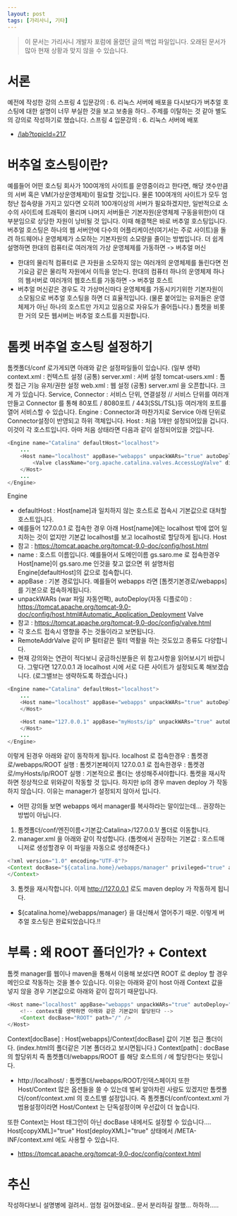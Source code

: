 ```yaml
---
layout: post
tags: [가리사니, 기타]
---
```


> 이 문서는 가리사니 개발자 포럼에 올렸던 글의 백업 파일입니다.
오래된 문서가 많아 현재 상황과 맞지 않을 수 있습니다.


# 서론
예전에 작성한 강의 스프링 4 입문강의 : 6. 리눅스 서버에 배포을 다시보다가 버추얼 호스팅에 대한 설명이 너무 부실한 것을 보고 보충을 하다.. 주제를 이탈하는 것 같아 별도의 강의로 작성하기로 했습니다.
스프링 4 입문강의 : 6. 리눅스 서버에 배포
- [/lab?topicId=217](/lab?topicId=217)


# 버추얼 호스팅이란?
예를들어 어떤 호스팅 회사가 100여개의 사이트를 운영중이라고 한다면, 해당 갯수만큼의 서버 혹은 VM(가상운영체제)이 필요할 것입니다.
물론 100여개의 사이트가 모두 엄청난 접속량을 가지고 있다면 오히려 100개이상의 서버가 필요하겠지만,
일반적으로 소수의 사이트에 트래픽이 몰리며 나머지 서버들은 기본자원(운영체제 구동을위한)이 대부분임으로 상당한 자원이 낭비될 것 입니다.
이때 해결책은 바로 버추얼 호스팅입니다.
버추얼 호스팅은 하나의 웹 서버안에 다수의 어플리케이션(여기서는 주로 사이트)을 돌려 하드웨어나 운영체제가 소모하는 기본자원의 소모량을 줄이는 방법입니다.
더 쉽게 설명하면
한대의 컴퓨터로 여러개의 가상 운영체제를 가동하면 -> 버추얼 머신
- 한대의 물리적 컴퓨터로 큰 자원을 소모하지 않는 여러개의 운영체제를 돌린다면 전기요금 같은 물리적 자원에서 이득을 얻는다.
한대의 컴퓨터 하나의 운영체제 하나의 웹서버로 여러개의 웹호스트를 가동하면 -> 버추얼 호스트
- 버추얼 머신같은 경우도 각 가상머신마다 운영체제를 가동시키기위한 기본자원이 소모됨으로 버추얼 호스팅을 하면 더 효율적입니다. (물론 붙어있는 유저들은 운영체제가 아닌 하나의 호스트만 가지고 있음으로 자유도가 줄어듭니다.)
톰켓을 비롯한 거의 모든 웹서버는 버추얼 호스트를 지원합니다.


# 톰켓 버추얼 호스팅 설정하기
톰켓폴더/conf 로가게되면 아래와 같은 설정파일들이 있습니다. (일부 생략)
context.xml : 컨텍스트 설정 (공통)
server.xml : 서버 설정
tomcat-users.xml : 톰켓 접근 기능 유저/권한 설정
web.xml : 웹 설정 (공통)
server.xml 을 오픈합니다.
크게 <Service> <Connector> <Engine> <Host> 가 있습니다.
Service, Connector : 서비스 단위, 연결설정 // 서비스 단위를 여러개 만들고 Connector 를 통해 80포트 / 8080포트 / 443(SSL/TSL)등 여러개의 포트를 열어 서비스할 수 있습니다.
Engine : Connector과 마찬가지로 Service 아래 단위로 Connector설정이 반영되고 하위 객체입니다.
Host : 처음 1개만 설정되어있을 겁니다. 이것이 각 호스트입니다.
아마 처음 상태라면 다음과 같이 설정되어있을 것입니다.
``` java
<Engine name="Catalina" defaultHost="localhost">
	...
	<Host name="localhost" appBase="webapps" unpackWARs="true" autoDeploy="true">
		<Valve className="org.apache.catalina.valves.AccessLogValve" directory="logs" prefix="localhost_access_log" suffix=".txt" pattern="%h %l %u %t &quot;%r&quot; %s %b" />
	</Host>
	...
</Engine>
```
Engine
- defaultHost : Host[name]과 일치하지 않는 호스트로 접속시 기본값으로 대처할 호스트입니다.
- 예를들어 127.0.0.1 로 접속한 경우 아래 Host[name]에는 localhost 밖에 없어 일치하는 것이 없지만 기본값 localhost를 보고 localhost로 할당하게 됩니다.
Host
- 참고 : https://tomcat.apache.org/tomcat-9.0-doc/config/host.html
- name : 호스트 이름입니다. 예를들어서 도메인이름 gs.saro.me 로 접속한경우 Host[name]이 gs.saro.me 인것을 찾고 없으면 위 설명처럼 Engine[defaultHost]의 값으로 접속합니다.
- appBase : 기본 경로입니다. 예를들어 webapps 라면 [톰켓기본경로/webapps] 를 기본으로 접속하게됩니다.
- unpackWARs (war 파일 자동언팩), autoDeploy(자동 디플로이) :  https://tomcat.apache.org/tomcat-9.0-doc/config/host.html#Automatic_Application_Deployment
Valve
- 참고 : https://tomcat.apache.org/tomcat-9.0-doc/config/valve.html
- 각 호스트 접속시 영향을 주는 것들이라고 보면됩니다.
- RemoteAddrValve 같이 IP 필터같은 필터 역활을 하는 것도있고 종류도 다양합니다.
- 현재 강의와는 연관이 적다보니 궁금하신분들은 위 참고사항을 읽어보시기 바랍니다.
그렇다면 127.0.0.1 과 localhost 시에 서로 다른 사이트가 설정되도록 해보겠습니다.
(로그밸브는 생략하도록 하겠습니다.)
``` java
<Engine name="Catalina" defaultHost="localhost">
	...
	<Host name="localhost" appBase="webapps" unpackWARs="true" autoDeploy="true">
	</Host>

	<Host name="127.0.0.1" appBase="myHosts/ip" unpackWARs="true" autoDeploy="true">
	</Host>
	...
</Engine>
```
이렇게 된경우 아래와 같이 동작하게 됩니다.
localhost 로 접속한경우 : 톰켓경로/webapps/ROOT 실행 : 톰켓기본페이지
127.0.0.1 로 접속한경우 : 톰켓경로/myHosts/ip/ROOT 실행 : 기본적으로 폴더는 생성해주셔야합니다.
톰켓을 재시작하면 정상적으로 위와같이 작동할 것 입니다.
하지만 ip의 경우 maven deploy 가 작동하지 않습니다.
이유는 manager가 설정되지 않아서 입니다.
- 어떤 강의들 보면 webapps 에서 manager를 복사하라는 말이있는데... 권장하는 방법이 아닙니다.
1. 톰켓폴더/conf/엔진이름<기본값:Catalina>/127.0.0.1/ 폴더로 이동합니다.
2. manager.xml 을 아래와 같이 작성합니다. (톰켓에서 권장하는 기본값 : 호스트매니저로 생성할경우 이 파일을 자동으로 생성해준다.)
``` java
<?xml version="1.0" encoding="UTF-8"?>
<Context docBase="${catalina.home}/webapps/manager" privileged="true" antiResourceLocking="false" >
</Context>
```
3. 톰켓을 재시작합니다.
이제 http://127.0.0.1 로도 maven deploy 가 작동하게 됩니다.
- ${catalina.home}/webapps/manager} 을 대신해서 열어주기 때문.
이렇게 버추얼 호스팅은 완료되었습니다.!!


# 부록 : 왜 ROOT 폴더인가? + Context
톰켓 manager를 웹이나 maven을 통해서 이용해 보셨다면 ROOT 로 deploy 할 경우 메인으로 작동하는 것을 볼수 있습니다.
이유는 아래와 같이 host 아래 Context 값을 넣지 않을 경우 기본값으로 아래와 같이 잡히기 때문입니다.
``` java
<Host name="localhost" appBase="webapps" unpackWARs="true" autoDeploy="true">
	<!-- context를 생략하면 아래와 같은 기본값이 할당된다 -->
	<Context docBase="ROOT" path="/" />
</Host>
```
Context[docBase] : Host[webapps]/Context[docBase] 값이 기본 접근 폴더이다. (index.html의 폴더같은 기본 폴더라고 보시면됩니다.)
Context[path] : docBase의 할당위치
즉 톰켓폴더/webapps/ROOT 를 해당 호스트의 / 에 할당한다는 뜻입니다.
- http://localhost/ : 톰켓폴더/webapps/ROOT/인덱스페이지
또한 Host/Context 많은 옵션들을 쓸 수 있는데 벌써 알아차린 사람도 있겠지만 톰켓폴더/conf/context.xml 의 호스트별 설정입니다.
즉 톰켓폴더/conf/context.xml 가 범용설정이라면 Host/Context 는 단독설정이며 우선값이 더 높습니다.

또한  Context는 Host 태그안이 아닌 docBase 내에서도 설정할 수 있습니다....
Host[copyXML]="true" Host[deployXML]="true" 상태에서 /META-INF/context.xml 에도 사용할 수 있습니다.
- https://tomcat.apache.org/tomcat-9.0-doc/config/context.html


# 추신
작성하다보니 설명병에 걸려서.. 엄청 길어졌네요.. 문서 분리하길 잘했... 하하하.....